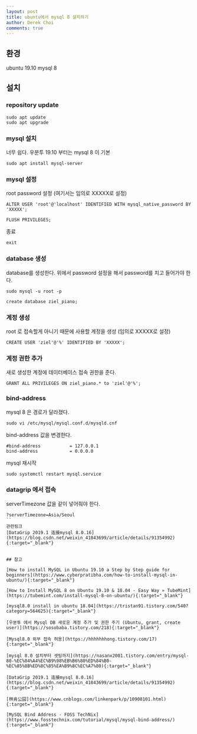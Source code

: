 ```yaml
---
layout: post
title: ubuntu에서 mysql 8 설치하기
author: Derek Choi
comments: true
---
```


## 환경

ubuntu 19.10
mysql 8

## 설치
### repository update

```
sudo apt update
sudo apt upgrade
```

### mysql 설치
너무 쉽다. 우분투 19.10 부터는 mysql 8 이 기본
```
sudo apt install mysql-server
```

### mysql 설정

root password 설정 (여기서는 임의로 XXXXX로 설정)

```
ALTER USER 'root'@'localhost' IDENTIFIED WITH mysql_native_password BY 'XXXXX';

FLUSH PRIVILEGES;
```

종료
```
exit
```

### database 생성

database를 생성한다.
위에서 password 설정을 해서 password를 치고 들어가야 한다.

```
sudo mysql -u root -p

create database ziel_piano;

```


### 계정 생성

root 로 접속할게 아니기 때문에 사용할 계정을 생성 (임의로 XXXXX로 설정)

```
CREATE USER 'ziel'@'%' IDENTIFIED BY 'XXXXX';
```

### 계정 권한 추가
새로 생성한 계정에 데이터베이스 접속 권한을 준다.
```
GRANT ALL PRIVILEGES ON ziel_piano.* to 'ziel'@'%';
```

### bind-address
mysql 8 은 경로가 달라졌다.  
```
sudo vi /etc/mysql/mysql.conf.d/mysqld.cnf
```
bind-address 값을 변경한다.   
```
#bind-address           = 127.0.0.1
bind-address            = 0.0.0.0
```
mysql 재시작  
```
sudo systemctl restart mysql.service
```

### datagrip 에서 접속
serverTimezone 값을 같이 넣어줘야 한다.  
```
?serverTimezone=Asia/Seoul
``
관련링크  
[DataGrip 2019.1 连接mysql 8.0.16](https://blog.csdn.net/weixin_41843699/article/details/91354992){:target="_blank"}


## 참고

[How to install MySQL in Ubuntu 19.10 a Step by Step guide for beginners](https://www.cyberpratibha.com/how-to-install-mysql-in-ubuntu/){:target="_blank"} 

[How to Install MySQL 8 on Ubuntu 19.10 & 18.04 - Easy Way » TubeMint](https://tubemint.com/install-mysql-8-on-ubuntu/){:target="_blank"}

[mysql8.0 install in ubuntu 18.04](https://tristan91.tistory.com/540?category=564625){:target="_blank"}

[우분투 에서 Mysql DB 새로운 계정 추가 및 권한 주기 (Ubuntu, grant, create user)](https://sosobaba.tistory.com/218){:target="_blank"}

[Mysql8.0 외부 접속 허용](https://hhhhhhhong.tistory.com/17){:target="_blank"}

[mysql 8.0 설치부터 셋팅까지](https://nasanx2001.tistory.com/entry/mysql-80-%EC%84%A4%EC%B9%98%EB%B6%80%ED%84%B0-%EC%85%8B%ED%8C%85%EA%B9%8C%EC%A7%80){:target="_blank"}

[DataGrip 2019.1 连接mysql 8.0.16](https://blog.csdn.net/weixin_41843699/article/details/91354992){:target="_blank"}

[林肯公园](https://www.cnblogs.com/linkenpark/p/10908101.html){:target="_blank"}

[MySQL Bind Address - FOSS TechNix](https://www.fosstechnix.com/tutorial/mysql/mysql-bind-address/){:target="_blank"}
